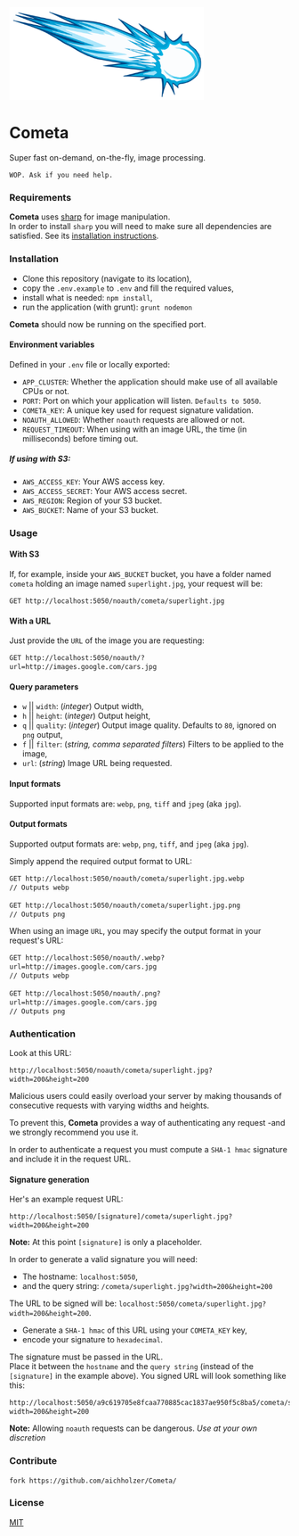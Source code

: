 <img src="./app/public/cometa.png" width="350">

# Cometa
Super fast on-demand, on-the-fly, image processing.

```
WOP. Ask if you need help.
```


### Requirements

**Cometa** uses [sharp](https://github.com/lovell/sharp) for image manipulation.<br />
In order to install `sharp` you will need to make sure all dependencies are satisfied. See its [installation instructions](http://sharp.dimens.io/en/stable/install/).



### Installation

- Clone this repository (navigate to its location),
- copy the `.env.example` to `.env` and fill the required values,
- install what is needed: `npm install`,
- run the application (with grunt): `grunt nodemon`

**Cometa** should now be running on the specified port.


#### Environment variables

Defined in your `.env` file or locally exported:

- `APP_CLUSTER`: Whether the application should make use of all available CPUs or not.
- `PORT`: Port on which your application will listen. `Defaults to 5050`.
- `COMETA_KEY`: A unique key used for request signature validation.
- `NOAUTH_ALLOWED`: Whether `noauth` requests are allowed or not.
- `REQUEST_TIMEOUT`: When using with an image URL, the time (in milliseconds) before timing out.

##### If using with S3:
- `AWS_ACCESS_KEY`: Your AWS access key.
- `AWS_ACCESS_SECRET`: Your AWS access secret.
- `AWS_REGION`: Region of your S3 bucket.
- `AWS_BUCKET`: Name of your S3 bucket.


### Usage
#### With S3

If, for example, inside your `AWS_BUCKET` bucket, you have a folder named `cometa` holding an image named `superlight.jpg`, your request will be:

```
GET http://localhost:5050/noauth/cometa/superlight.jpg
```

#### With a URL

Just provide the `URL` of the image you are requesting:

```
GET http://localhost:5050/noauth/?url=http://images.google.com/cars.jpg
```

#### Query parameters

- `w` || `width`: (*integer*) Output width,
- `h` || `height`: (*integer*) Output height,
- `q` || `quality`: (*integer*) Output image quality. Defaults to `80`, ignored on `png` output,
- `f` || `filter`: (*string, comma separated filters*) Filters to be applied to the image,
- `url`: (*string*) Image URL being requested.


#### Input formats

Supported input formats are: `webp`, `png`, `tiff` and `jpeg` (aka `jpg`).


#### Output formats

Supported output formats are: `webp`, `png`, `tiff`, and `jpeg` (aka `jpg`).

Simply append the required output format to URL:

```
GET http://localhost:5050/noauth/cometa/superlight.jpg.webp
// Outputs webp

GET http://localhost:5050/noauth/cometa/superlight.jpg.png
// Outputs png
```

When using an image `URL`, you may specify the output format in your request's URL:

```
GET http://localhost:5050/noauth/.webp?url=http://images.google.com/cars.jpg
// Outputs webp

GET http://localhost:5050/noauth/.png?url=http://images.google.com/cars.jpg
// Outputs png
```


### Authentication

Look at this URL:

```
http://localhost:5050/noauth/cometa/superlight.jpg?width=200&height=200
```

Malicious users could easily overload your server by making thousands of consecutive requests with varying widths and heights.

To prevent this, **Cometa** provides a way of authenticating any request -and we strongly recommend you use it.

In order to authenticate a request you must compute a `SHA-1 hmac` signature and include it in the request URL.


#### Signature generation

Her's an example request URL:

```
http://localhost:5050/[signature]/cometa/superlight.jpg?width=200&height=200
```
**Note:** At this point `[signature]` is only a placeholder.

In order to generate a valid signature you will need:

- The hostname: `localhost:5050`,
- and the query string: `/cometa/superlight.jpg?width=200&height=200`

The URL to be signed will be: `localhost:5050/cometa/superlight.jpg?width=200&height=200`.

- Generate a `SHA-1 hmac` of this URL using your `COMETA_KEY` key,
- encode your signature to `hexadecimal`.

The signature must be passed in the URL.<br />
Place it between the `hostname` and the `query string` (instead of the `[signature]` in the example above). You signed URL will look something like this:

```
http://localhost:5050/a9c619705e8fcaa770885cac1837ae950f5c8ba5/cometa/superlight.jpg?width=200&height=200
```

**Note:** Allowing `noauth` requests can be dangerous. *Use at your own discretion*


### Contribute
```
fork https://github.com/aichholzer/Cometa/
```


### License

[MIT](https://github.com/aichholzer/Cometa/blob/master/LICENSE)

